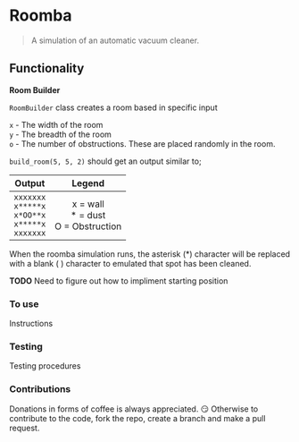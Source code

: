# Roomba

> A simulation of an automatic vacuum cleaner.

## Functionality

**Room Builder**

`RoomBuilder` class creates a room based in specific input

`x` - The width of the room  
`y` - The breadth of the room  
`o` - The number of obstructions. These are placed randomly in the room.  

`build_room(5, 5, 2)` should get an output similar to;

| Output | Legend |
| :---: | :---: |
|`xxxxxxx`<br/>`x*****x`<br/>`x*OO**x`<br/>`x*****x`<br/>`xxxxxxx` | x = wall<br/>* = dust<br/>O = Obstruction |  

When the roomba simulation runs, the asterisk (*) character will be replaced with a blank ( ) character to emulated that spot has been cleaned.

**TODO** Need to figure out how to impliment starting position

### To use

Instructions

### Testing

Testing procedures

### Contributions

Donations in forms of coffee is always appreciated. :smirk:
Otherwise to contribute to the code, fork the repo, create a branch and make a pull request.
